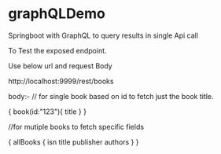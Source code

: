 # graphQLDemo
Springboot with GraphQL to query results in single Api call

To Test the exposed endpoint.

Use below url and request Body

http://localhost:9999/rest/books

body:-
// for single book based on id to fetch just the book title.

{
  book(id:"123"){
    title
  }
}


//for mutiple books to fetch specific fields

{
  allBooks {
     isn
     title
     publisher
     authors
  }
}



